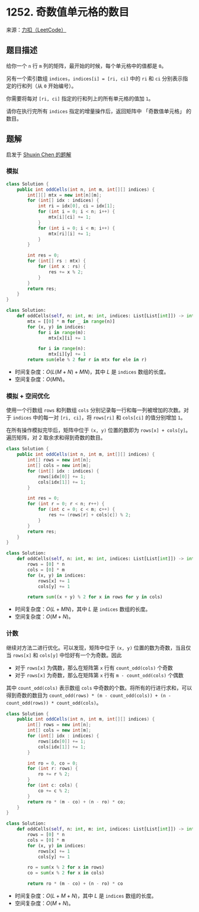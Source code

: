 # 1252. 奇数值单元格的数目

来源：[力扣（LeetCode）](https://leetcode-cn.com/problems/cells-with-odd-values-in-a-matrix)

## 题目描述

给你一个 `n` 行 `m` 列的矩阵，最开始的时候，每个单元格中的值都是 `0`。

另有一个索引数组 `indices`，`indices[i] = [ri, ci]` 中的 `ri` 和 `ci` 分别表示指定的行和列（从 `0` 开始编号）。

你需要将每对 `[ri, ci]` 指定的行和列上的所有单元格的值加 `1`。

请你在执行完所有 `indices` 指定的增量操作后，返回矩阵中 「奇数值单元格」 的数目。

## 题解

启发于 [Shuxin Chen 的题解](https://leetcode-cn.com/problems/cells-with-odd-values-in-a-matrix/solution/ti-jie-1252-qi-shu-zhi-dan-yuan-ge-de-shu-mu-by-ze/)

### 模拟

```java
class Solution {
    public int oddCells(int n, int m, int[][] indices) {
        int[][] mtx = new int[n][m];
        for (int[] idx : indices) {
            int ri = idx[0], ci = idx[1];
            for (int i = 0; i < n; i++) {
                mtx[i][ci] += 1;
            }
            for (int i = 0; i < m; i++) {
                mtx[ri][i] += 1;
            }
        }

        int res = 0;
        for (int[] rs : mtx) {
            for (int x : rs) {
                res += x % 2;
            }
        }
        return res;
    }
}
```

```python
class Solution:
    def oddCells(self, n: int, m: int, indices: List[List[int]]) -> int:
        mtx = [[0] * m for _ in range(n)]
        for (x, y) in indices:
            for i in range(m):
                mtx[x][i] += 1

            for i in range(n):
                mtx[i][y] += 1
        return sum(ele % 2 for r in mtx for ele in r)

```

- 时间复杂度：$O(L(M+N)+MN)$，其中 $L$ 是 `indices` 数组的长度。
- 空间复杂度：$O(MN)$。

### 模拟 + 空间优化

使用一个行数组 `rows` 和列数组 `cols` 分别记录每一行和每一列被增加的次数。对于 `indices` 中的每一对 `[ri, ci]`，将 `rows[ri]` 和 `cols[ci]` 的值分别增加 `1`。

在所有操作模拟完毕后，矩阵中位于 `(x, y)` 位置的数即为 `rows[x] + cols[y]`。遍历矩阵，对 2 取余求和得到奇数的数目。

```java
class Solution {
    public int oddCells(int n, int m, int[][] indices) {
        int[] rows = new int[n];
        int[] cols = new int[m];
        for (int[] idx : indices) {
            rows[idx[0]] += 1;
            cols[idx[1]] += 1;
        }

        int res = 0;
        for (int r = 0; r < n; r++) {
            for (int c = 0; c < m; c++) {
                res += (rows[r] + cols[c]) % 2;
            }
        }
        return res;
    }
}
```

```python
class Solution:
    def oddCells(self, n: int, m: int, indices: List[List[int]]) -> int:
        rows = [0] * n
        cols = [0] * m
        for (x, y) in indices:
            rows[x] += 1
            cols[y] += 1

        return sum((x + y) % 2 for x in rows for y in cols)
```

- 时间复杂度：$O(L+MN)$，其中 $L$ 是 `indices` 数组的长度。
- 空间复杂度：$O(M + N)$。

### 计数

继续对方法二进行优化。可以发现，矩阵中位于 `(x, y)` 位置的数为奇数，当且仅当 `rows[x]` 和 `cols[y]` 中恰好有一个为奇数。因此

- 对于 `rows[x]` 为偶数，那么在矩阵第 `x` 行有 `count_odd(cols)` 个奇数
- 对于 `rows[x]` 为奇数，那么在矩阵第 `x` 行有 `m - count_odd(cols)` 个偶数

其中 `count_odd(cols)` 表示数组 `cols` 中奇数的个数。将所有的行进行求和，可以得到奇数的数目为 `count_odd(rows) * (m - count_odd(cols)) + (n - count_odd(rows)) * count_odd(cols)`。

```java
class Solution {
    public int oddCells(int n, int m, int[][] indices) {
        int[] rows = new int[n];
        int[] cols = new int[m];
        for (int[] idx : indices) {
            rows[idx[0]] += 1;
            cols[idx[1]] += 1;
        }

        int ro = 0, co = 0;
        for (int r: rows) {
            ro += r % 2;
        }
        for (int c: cols) {
            co += c % 2;
        }
        return ro * (m - co) + (n - ro) * co;
    }
}
```

```python
class Solution:
    def oddCells(self, n: int, m: int, indices: List[List[int]]) -> int:
        rows = [0] * n
        cols = [0] * m
        for (x, y) in indices:
            rows[x] += 1
            cols[y] += 1

        ro = sum(x % 2 for x in rows)
        co = sum(x % 2 for x in cols)

        return ro * (m - co) + (n - ro) * co
```

- 时间复杂度：$O(L+M+N)$，其中 $L$ 是 `indices` 数组的长度。
- 空间复杂度：$O(M + N)$。
